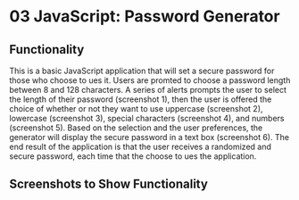 # 03 JavaScript: Password Generator

## Functionality
This is a basic JavaScript application that will set a secure password for those who choose to ues it.
Users are promted to choose a password length between 8 and 128 characters. A series of alerts prompts the user
to select the length of their password (screenshot 1), then the user is offered the choice of whether or 
not they want to use uppercase (screenshot 2), lowercase (screenshot 3), special characters (screenshot 4), and numbers (screenshot 5).
Based on the selection and the user preferences, the generator will display the secure password in a text box (screenshot 6). The end
result of the application is that the user receives a randomized and secure password, each time that the choose to ues the application.

## Screenshots to Show Functionality



